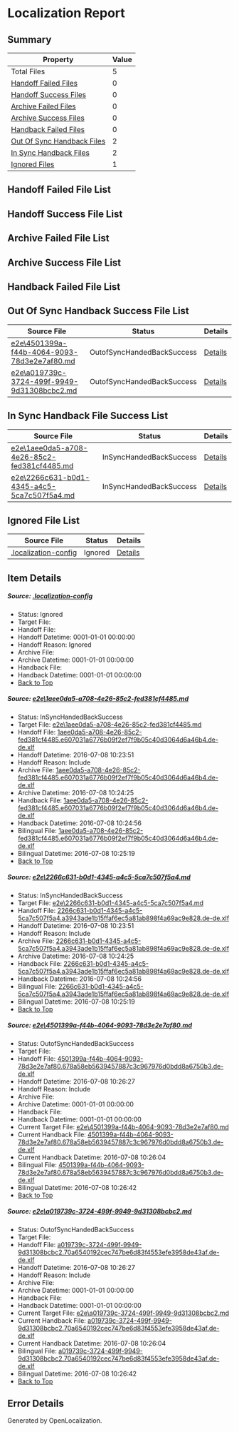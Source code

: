 # <a name='report-top'></a> Localization Report

## Summary
 Property | Value 
 -------- | ----- 
 Total Files | 5
[ Handoff Failed Files ](#handoff-failed-list)| 0
[ Handoff Success Files ](#handoff-success-list)| 0
[ Archive Failed Files ](#archive-failed-list)| 0
[ Archive Success Files ](#archive-success-list)| 0
[ Handback Failed Files ](#handback-failed-list)| 0
[ Out Of Sync Handback Files ](#outofsync-handback-success-list)| 2
[ In Sync Handback Files ](#insync-handback-success-list)| 2
[ Ignored Files ](#ignored-list)| 1

## <a name='handoff-failed-list'></a> Handoff Failed File List

## <a name='handoff-success-list'></a> Handoff Success File List

## <a name='archive-failed-list'></a> Archive Failed File List

## <a name='archive-success-list'></a> Archive Success File List

## <a name='handback-failed-list'></a> Handback Failed File List

## <a name='outofsync-handback-success-list'></a> Out Of Sync Handback Success File List
 Source File | Status | Details 
 ----------- | ------ | ------- 
 [e2e\4501399a-f44b-4064-9093-78d3e2e7af80.md](https://github.com/OpenLocalizationTestOrg/oltest/blob/a06e81507c20afef92e023a2b135dcb2da8c8967/e2e/4501399a-f44b-4064-9093-78d3e2e7af80.md) | OutofSyncHandedBackSuccess | [Details](#2e86209882afc47c001f149c5d7cebfae4e9fd023)
 [e2e\a019739c-3724-499f-9949-9d31308bcbc2.md](https://github.com/OpenLocalizationTestOrg/oltest/blob/a06e81507c20afef92e023a2b135dcb2da8c8967/e2e/a019739c-3724-499f-9949-9d31308bcbc2.md) | OutofSyncHandedBackSuccess | [Details](#7e624d111f8e9ba18c9b16737615267ff5ced6324)

## <a name='insync-handback-success-list'></a> In Sync Handback File Success List
 Source File | Status | Details 
 ----------- | ------ | ------- 
 [e2e\1aee0da5-a708-4e26-85c2-fed381cf4485.md](https://github.com/OpenLocalizationTestOrg/oltest/blob/7ab837e8c472b747716bfd0e55bb0d6a5b0fbe79/e2e/1aee0da5-a708-4e26-85c2-fed381cf4485.md) | InSyncHandedBackSuccess | [Details](#9778781c538e9ffab5465eeca8f8a794fccdb68a1)
 [e2e\2266c631-b0d1-4345-a4c5-5ca7c507f5a4.md](https://github.com/OpenLocalizationTestOrg/oltest/blob/7ab837e8c472b747716bfd0e55bb0d6a5b0fbe79/e2e/2266c631-b0d1-4345-a4c5-5ca7c507f5a4.md) | InSyncHandedBackSuccess | [Details](#cde9d68d09adee2fe8b0459691a1814675aecfb62)

## <a name='ignored-list'></a> Ignored File List
 Source File | Status | Details 
 ----------- | ------ | ------- 
 [.localization-config](https://github.com/OpenLocalizationTestOrg/oltest/blob/a06e81507c20afef92e023a2b135dcb2da8c8967/.localization-config) | Ignored | [Details](#3d4f252ac210baf56311d7e97dcc2db10974dbd20)

## Item Details
##### <a name='3d4f252ac210baf56311d7e97dcc2db10974dbd20'></a> Source: [.localization-config](https://github.com/OpenLocalizationTestOrg/oltest/blob/a06e81507c20afef92e023a2b135dcb2da8c8967/.localization-config)
* Status: Ignored
* Target File: 
* Handoff File: 
* Handoff Datetime: 0001-01-01 00:00:00
* Handoff Reason: Ignored
* Archive File: 
* Archive Datetime: 0001-01-01 00:00:00
* Handback File: 
* Handback Datetime: 0001-01-01 00:00:00
* [Back to Top](#report-top)

##### <a name='9778781c538e9ffab5465eeca8f8a794fccdb68a1'></a> Source: [e2e\1aee0da5-a708-4e26-85c2-fed381cf4485.md](https://github.com/OpenLocalizationTestOrg/oltest/blob/7ab837e8c472b747716bfd0e55bb0d6a5b0fbe79/e2e/1aee0da5-a708-4e26-85c2-fed381cf4485.md)
* Status: InSyncHandedBackSuccess
* Target File: [e2e\1aee0da5-a708-4e26-85c2-fed381cf4485.md](https://github.com/OpenLocalizationTestOrg/oltest-dede-fly/blob/c2536017b22bd93a173a0151b779073c71e2a33e/e2e/1aee0da5-a708-4e26-85c2-fed381cf4485.md)
* Handoff File: [1aee0da5-a708-4e26-85c2-fed381cf4485.e607031a6776b09f2ef7f9b05c40d3064d6a46b4.de-de.xlf](https://github.com/OpenLocalizationTestOrg/olhandoff-e2e/blob/660919daf88311a87631f01e527ee583a7962009/ol-handoff/OpenLocalizationTestOrg/oltest-dede-fly/ci/ht/1aee0da5-a708-4e26-85c2-fed381cf4485.e607031a6776b09f2ef7f9b05c40d3064d6a46b4.de-de.xlf)
* Handoff Datetime: 2016-07-08 10:23:51
* Handoff Reason: Include
* Archive File: [1aee0da5-a708-4e26-85c2-fed381cf4485.e607031a6776b09f2ef7f9b05c40d3064d6a46b4.de-de.xlf](https://github.com/OpenLocalizationTestOrg/olhandoff-e2e/blob/c4737f5882a80417f5cb3e11d935a5c2d0c7b9eb/ol-archive/OpenLocalizationTestOrg/oltest-dede-fly/ci/ht/1aee0da5-a708-4e26-85c2-fed381cf4485.e607031a6776b09f2ef7f9b05c40d3064d6a46b4.de-de.xlf)
* Archive Datetime: 2016-07-08 10:24:25
* Handback File: [1aee0da5-a708-4e26-85c2-fed381cf4485.e607031a6776b09f2ef7f9b05c40d3064d6a46b4.de-de.xlf](https://github.com/OpenLocalizationTestOrg/olhandback-e2e/blob/ee024daa096af585e68fc8adcfbbb6cd971f58a4/ol-handback/OpenLocalizationTestOrg/oltest-dede-fly/ci/ht/1aee0da5-a708-4e26-85c2-fed381cf4485.e607031a6776b09f2ef7f9b05c40d3064d6a46b4.de-de.xlf)
* Handback Datetime: 2016-07-08 10:24:56
* Bilingual File: [1aee0da5-a708-4e26-85c2-fed381cf4485.e607031a6776b09f2ef7f9b05c40d3064d6a46b4.de-de.xlf](https://github.com/OpenLocalizationTestOrg/olhandback-e2e/blob/ee024daa096af585e68fc8adcfbbb6cd971f58a4/ol-handback/OpenLocalizationTestOrg/oltest-dede-fly/ci/ht/1aee0da5-a708-4e26-85c2-fed381cf4485.e607031a6776b09f2ef7f9b05c40d3064d6a46b4.de-de.xlf)
* Bilingual Datetime: 2016-07-08 10:25:19
* [Back to Top](#report-top)

##### <a name='cde9d68d09adee2fe8b0459691a1814675aecfb62'></a> Source: [e2e\2266c631-b0d1-4345-a4c5-5ca7c507f5a4.md](https://github.com/OpenLocalizationTestOrg/oltest/blob/7ab837e8c472b747716bfd0e55bb0d6a5b0fbe79/e2e/2266c631-b0d1-4345-a4c5-5ca7c507f5a4.md)
* Status: InSyncHandedBackSuccess
* Target File: [e2e\2266c631-b0d1-4345-a4c5-5ca7c507f5a4.md](https://github.com/OpenLocalizationTestOrg/oltest-dede-fly/blob/c2536017b22bd93a173a0151b779073c71e2a33e/e2e/2266c631-b0d1-4345-a4c5-5ca7c507f5a4.md)
* Handoff File: [2266c631-b0d1-4345-a4c5-5ca7c507f5a4.a3943ade1b15ffaf6ec5a81ab898f4a69ac9e828.de-de.xlf](https://github.com/OpenLocalizationTestOrg/olhandoff-e2e/blob/660919daf88311a87631f01e527ee583a7962009/ol-handoff/OpenLocalizationTestOrg/oltest-dede-fly/ci/ht/2266c631-b0d1-4345-a4c5-5ca7c507f5a4.a3943ade1b15ffaf6ec5a81ab898f4a69ac9e828.de-de.xlf)
* Handoff Datetime: 2016-07-08 10:23:51
* Handoff Reason: Include
* Archive File: [2266c631-b0d1-4345-a4c5-5ca7c507f5a4.a3943ade1b15ffaf6ec5a81ab898f4a69ac9e828.de-de.xlf](https://github.com/OpenLocalizationTestOrg/olhandoff-e2e/blob/c4737f5882a80417f5cb3e11d935a5c2d0c7b9eb/ol-archive/OpenLocalizationTestOrg/oltest-dede-fly/ci/ht/2266c631-b0d1-4345-a4c5-5ca7c507f5a4.a3943ade1b15ffaf6ec5a81ab898f4a69ac9e828.de-de.xlf)
* Archive Datetime: 2016-07-08 10:24:25
* Handback File: [2266c631-b0d1-4345-a4c5-5ca7c507f5a4.a3943ade1b15ffaf6ec5a81ab898f4a69ac9e828.de-de.xlf](https://github.com/OpenLocalizationTestOrg/olhandback-e2e/blob/ee024daa096af585e68fc8adcfbbb6cd971f58a4/ol-handback/OpenLocalizationTestOrg/oltest-dede-fly/ci/ht/2266c631-b0d1-4345-a4c5-5ca7c507f5a4.a3943ade1b15ffaf6ec5a81ab898f4a69ac9e828.de-de.xlf)
* Handback Datetime: 2016-07-08 10:24:56
* Bilingual File: [2266c631-b0d1-4345-a4c5-5ca7c507f5a4.a3943ade1b15ffaf6ec5a81ab898f4a69ac9e828.de-de.xlf](https://github.com/OpenLocalizationTestOrg/olhandback-e2e/blob/ee024daa096af585e68fc8adcfbbb6cd971f58a4/ol-handback/OpenLocalizationTestOrg/oltest-dede-fly/ci/ht/2266c631-b0d1-4345-a4c5-5ca7c507f5a4.a3943ade1b15ffaf6ec5a81ab898f4a69ac9e828.de-de.xlf)
* Bilingual Datetime: 2016-07-08 10:25:19
* [Back to Top](#report-top)

##### <a name='2e86209882afc47c001f149c5d7cebfae4e9fd023'></a> Source: [e2e\4501399a-f44b-4064-9093-78d3e2e7af80.md](https://github.com/OpenLocalizationTestOrg/oltest/blob/a06e81507c20afef92e023a2b135dcb2da8c8967/e2e/4501399a-f44b-4064-9093-78d3e2e7af80.md)
* Status: OutofSyncHandedBackSuccess
* Target File: 
* Handoff File: [4501399a-f44b-4064-9093-78d3e2e7af80.678a58eb5639457887c3c967976d0bdd8a6750b3.de-de.xlf](https://github.com/OpenLocalizationTestOrg/olhandoff-e2e/blob/1efd9e797a1cd155f4ea8c0cfa578be8853d1660/ol-handoff/OpenLocalizationTestOrg/oltest-dede-fly/ci/ht/4501399a-f44b-4064-9093-78d3e2e7af80.678a58eb5639457887c3c967976d0bdd8a6750b3.de-de.xlf)
* Handoff Datetime: 2016-07-08 10:26:27
* Handoff Reason: Include
* Archive File: 
* Archive Datetime: 0001-01-01 00:00:00
* Handback File: 
* Handback Datetime: 0001-01-01 00:00:00
* Current Target File: [e2e\4501399a-f44b-4064-9093-78d3e2e7af80.md](https://github.com/OpenLocalizationTestOrg/oltest-dede-fly/blob/a5577812333c9f1336ec70f8a671f083713e9e9e/e2e/4501399a-f44b-4064-9093-78d3e2e7af80.md)
* Current Handback File: [4501399a-f44b-4064-9093-78d3e2e7af80.678a58eb5639457887c3c967976d0bdd8a6750b3.de-de.xlf](https://github.com/OpenLocalizationTestOrg/olhandback-e2e/blob/c3c46bba25858e6c999479201068ff09abaff0b7/ol-handback/OpenLocalizationTestOrg/oltest-dede-fly/ci/ht/4501399a-f44b-4064-9093-78d3e2e7af80.678a58eb5639457887c3c967976d0bdd8a6750b3.de-de.xlf)
* Current Handback Datetime: 2016-07-08 10:26:04
* Bilingual File: [4501399a-f44b-4064-9093-78d3e2e7af80.678a58eb5639457887c3c967976d0bdd8a6750b3.de-de.xlf](https://github.com/OpenLocalizationTestOrg/olhandback-e2e/blob/c3c46bba25858e6c999479201068ff09abaff0b7/ol-handback/OpenLocalizationTestOrg/oltest-dede-fly/ci/ht/4501399a-f44b-4064-9093-78d3e2e7af80.678a58eb5639457887c3c967976d0bdd8a6750b3.de-de.xlf)
* Bilingual Datetime: 2016-07-08 10:26:42
* [Back to Top](#report-top)

##### <a name='7e624d111f8e9ba18c9b16737615267ff5ced6324'></a> Source: [e2e\a019739c-3724-499f-9949-9d31308bcbc2.md](https://github.com/OpenLocalizationTestOrg/oltest/blob/a06e81507c20afef92e023a2b135dcb2da8c8967/e2e/a019739c-3724-499f-9949-9d31308bcbc2.md)
* Status: OutofSyncHandedBackSuccess
* Target File: 
* Handoff File: [a019739c-3724-499f-9949-9d31308bcbc2.70a6540192cec747be6d83f4553efe3958de43af.de-de.xlf](https://github.com/OpenLocalizationTestOrg/olhandoff-e2e/blob/1efd9e797a1cd155f4ea8c0cfa578be8853d1660/ol-handoff/OpenLocalizationTestOrg/oltest-dede-fly/ci/ht/a019739c-3724-499f-9949-9d31308bcbc2.70a6540192cec747be6d83f4553efe3958de43af.de-de.xlf)
* Handoff Datetime: 2016-07-08 10:26:27
* Handoff Reason: Include
* Archive File: 
* Archive Datetime: 0001-01-01 00:00:00
* Handback File: 
* Handback Datetime: 0001-01-01 00:00:00
* Current Target File: [e2e\a019739c-3724-499f-9949-9d31308bcbc2.md](https://github.com/OpenLocalizationTestOrg/oltest-dede-fly/blob/a5577812333c9f1336ec70f8a671f083713e9e9e/e2e/a019739c-3724-499f-9949-9d31308bcbc2.md)
* Current Handback File: [a019739c-3724-499f-9949-9d31308bcbc2.70a6540192cec747be6d83f4553efe3958de43af.de-de.xlf](https://github.com/OpenLocalizationTestOrg/olhandback-e2e/blob/c3c46bba25858e6c999479201068ff09abaff0b7/ol-handback/OpenLocalizationTestOrg/oltest-dede-fly/ci/ht/a019739c-3724-499f-9949-9d31308bcbc2.70a6540192cec747be6d83f4553efe3958de43af.de-de.xlf)
* Current Handback Datetime: 2016-07-08 10:26:04
* Bilingual File: [a019739c-3724-499f-9949-9d31308bcbc2.70a6540192cec747be6d83f4553efe3958de43af.de-de.xlf](https://github.com/OpenLocalizationTestOrg/olhandback-e2e/blob/c3c46bba25858e6c999479201068ff09abaff0b7/ol-handback/OpenLocalizationTestOrg/oltest-dede-fly/ci/ht/a019739c-3724-499f-9949-9d31308bcbc2.70a6540192cec747be6d83f4553efe3958de43af.de-de.xlf)
* Bilingual Datetime: 2016-07-08 10:26:42
* [Back to Top](#report-top)


## Error Details

Generated by OpenLocalization.
